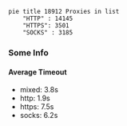 
```mermaid
pie title 18912 Proxies in list
    "HTTP" : 14145
    "HTTPS": 3501
    "SOCKS" : 3185
```

### Some Info
#### Average Timeout

- mixed: 3.8s
- http: 1.9s
- https: 7.5s
- socks: 6.2s